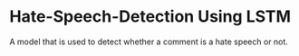 # Hate-Speech-Detection Using LSTM
A model that is used to detect whether a comment is a hate speech or not.
